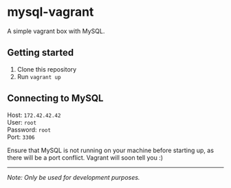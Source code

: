 # mysql-vagrant
A simple vagrant box with MySQL.

## Getting started
1. Clone this repository
2. Run `vagrant up`

## Connecting to MySQL
Host: `172.42.42.42`  
User: `root`  
Password: `root`  
Port: `3306`

Ensure that MySQL is not running on your machine before starting up, as there will be a port conflict. Vagrant will soon tell you :)

---
_Note: Only be used for development purposes._



